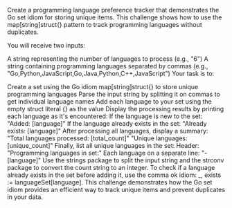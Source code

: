 Create a programming language preference tracker that demonstrates the Go set idiom for storing unique items. This challenge shows how to use the map[string]struct{} pattern to track programming languages without duplicates.

You will receive two inputs:

A string representing the number of languages to process (e.g., "6")
A string containing programming languages separated by commas (e.g., "Go,Python,JavaScript,Go,Java,Python,C++,JavaScript")
Your task is to:

Create a set using the Go idiom map[string]struct{} to store unique programming languages
Parse the input string by splitting it on commas to get individual language names
Add each language to your set using the empty struct literal {} as the value
Display the processing results by printing each language as it's encountered:
If the language is new to the set: "Added: [language]"
If the language already exists in the set: "Already exists: [language]"
After processing all languages, display a summary:
"Total languages processed: [total_count]"
"Unique languages: [unique_count]"
Finally, list all unique languages in the set:
Header: "Programming languages in set:"
Each language on a separate line: "- [language]"
Use the strings package to split the input string and the strconv package to convert the count string to an integer. To check if a language already exists in the set before adding it, use the comma ok idiom: _, exists := languageSet[language]. This challenge demonstrates how the Go set idiom provides an efficient way to track unique items and prevent duplicates in your data.